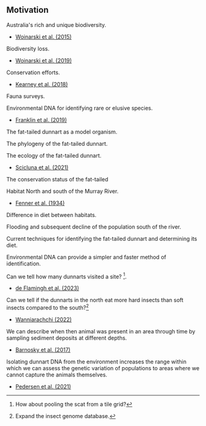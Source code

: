 ## Motivation

Australia's rich and unique biodiversity.
- [Woinarski et al. (2015)](https://doi.org/10.1073/pnas.1417301112)

Biodiversity loss.
- [Woinarski et al. (2019)](https://doi.org/10.1016/j.biocon.2019.108261)

Conservation efforts.

- [Kearney et al. (2018)](https://doi.org/10.1017/S0030605317001739)

Fauna surveys.

Environmental DNA for identifying rare or elusive species.

- [Franklin et al. (2019)](https://doi.org/10.1016/j.biocon.2018.11.006)

The fat-tailed dunnart as a model organism.


The phylogeny of the fat-tailed dunnart.


The ecology of the fat-tailed dunnart.

- [Scicluna et al. (2021)](https://doi.org/10.1071/ZO21014)

The conservation status of the fat-tailed

Habitat North and south of the Murray River.

- [Fenner et al. (1934)](https://doi.org/10.2307/209495)

Difference in diet between habitats.

Flooding and subsequent decline of the population south of the river.

Current techniques for identifying the fat-tailed dunnart and determining its diet.

Environmental DNA can provide a simpler and faster method of identification.

Can we tell how many dunnarts visited a site? [^1].

- [de Flamingh et al. (2023)](https://doi.org/10.3389/fgene.2022.1021004)

Can we tell if the dunnarts in the north eat more hard insects than soft insects compared to the south?[^2]

- [Wanniarachchi (2022)](https://doi.org/10.1002/ece3.9457)

We can describe when then animal was present in an area through time by sampling sediment deposits at different depths.

- [Barnosky et al. (2017)](https://doi.org/10.1126/science.aah4787)

Isolating dunnart DNA from the environment increases the range within which we can assess the genetic variation of populations to areas where we cannot capture the animals themselves.

- [Pedersen et al. (2021)](https://doi.org/10.1016/j.cub.2021.04.027)

[^1]: How about pooling the scat from a tile grid?
[^2]: Expand the insect genome database.